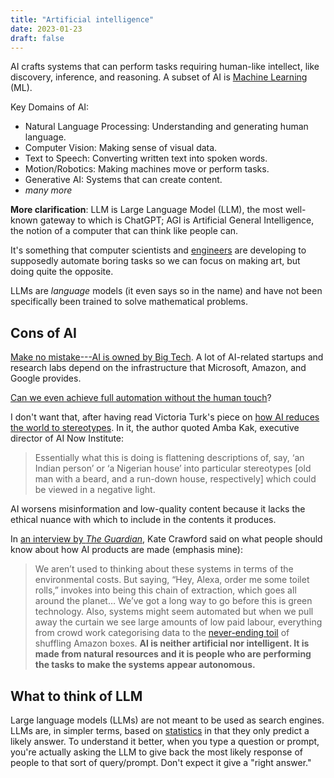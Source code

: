 ```yaml
---
title: "Artificial intelligence"
date: 2023-01-23
draft: false
---
```


AI crafts systems that can perform tasks requiring human-like intellect,
like discovery, inference, and reasoning. A subset of AI is
[Machine Learning](/ml) (ML).

Key Domains of AI:

- Natural Language Processing: Understanding and generating human language.
- Computer Vision: Making sense of visual data.
- Text to Speech: Converting written text into spoken words.
- Motion/Robotics: Making machines move or perform tasks.
- Generative AI: Systems that can create content.
- *many more*

**More clarification**: LLM is Large Language Model (LLM), the most well-known
gateway to which is ChatGPT; AGI is Artificial General Intelligence, the
notion of a computer that can think like people can.

It's something that computer scientists and [engineers](/engineering)
are developing to supposedly automate boring tasks so we can focus on
making art, but doing quite the opposite.

LLMs are *language* models (it even says so in the name) and have not
been specifically been trained to solve mathematical problems.

## Cons of AI

[Make no mistake---AI is owned by Big Tech](https://www.technologyreview.com/2023/12/05/1084393/make-no-mistake-ai-is-owned-by-big-tech/).
A lot of AI-related startups and research labs depend on the
infrastructure that Microsoft, Amazon, and Google provides.

[Can we even achieve full automation without the human touch](/autonomation)?

I don't want that, after having read Victoria Turk's piece on
[how AI reduces the world to stereotypes](https://restofworld.org/2023/ai-image-stereotypes/).
In it, the author quoted Amba Kak, executive director of AI Now
Institute:

> Essentially what this is doing is flattening descriptions of, say, ‘an
> Indian person’ or ‘a Nigerian house’ into particular stereotypes [old
> man with a beard, and a run-down house, respectively] which
> could be viewed in a negative light.

AI worsens misinformation and low-quality content because it lacks the
ethical nuance with which to include in the contents it produces.

In [an interview by *The Guardian*](https://www.theguardian.com/technology/2021/jun/06/microsofts-kate-crawford-ai-is-neither-artificial-nor-intelligent), Kate Crawford said on what people should know about how AI products are made (emphasis mine):

> We aren’t used to thinking about these systems in terms of the
> environmental costs. But saying, “Hey, Alexa, order me some toilet
> rolls,” invokes into being this chain of extraction, which goes all
> around the planet… We’ve got a long way to go before this is green
> technology. Also, systems might seem automated but when we pull away
> the curtain we see large amounts of low paid labour, everything from
> crowd work categorising data to the [never-ending toil](/anti-work) of
> shuffling Amazon boxes. **AI is neither artificial nor intelligent. It
> is made from natural resources and it is people who are performing the
> tasks to make the systems appear autonomous.**

## What to think of LLM

Large language models (LLMs) are not meant to be used as search engines.
LLMs are, in simpler terms, based on [statistics](/statistics) in that
they only predict a likely answer. To understand it better, when you
type a question or prompt, you're actually asking the LLM to give back
the most likely response of people to that sort of query/prompt. Don't
expect it give a "right answer."
